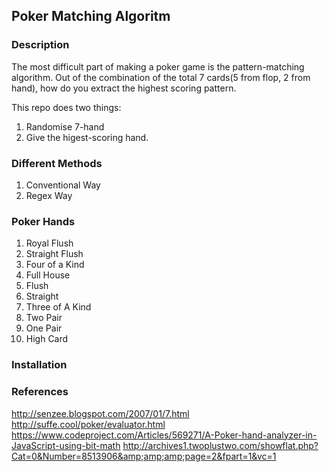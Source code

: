 ## Poker Matching Algoritm

### Description
The most difficult part of making a poker game is the pattern-matching algorithm. 
Out of the combination of the total 7 cards(5 from flop, 2 from hand), how do you extract the highest scoring pattern. 

This repo does two things: 
1) Randomise 7-hand
2) Give the higest-scoring hand.

### Different Methods

1. Conventional Way
2. Regex Way

### Poker Hands 

1. Royal Flush
2. Straight Flush 
3. Four of a Kind
4. Full House
5. Flush
6. Straight
7. Three of A Kind
8. Two Pair
9. One Pair
10. High Card 

### Installation



### References

http://senzee.blogspot.com/2007/01/7.html
http://suffe.cool/poker/evaluator.html
https://www.codeproject.com/Articles/569271/A-Poker-hand-analyzer-in-JavaScript-using-bit-math
http://archives1.twoplustwo.com/showflat.php?Cat=0&Number=8513906&amp;amp;amp;page=2&fpart=1&vc=1

